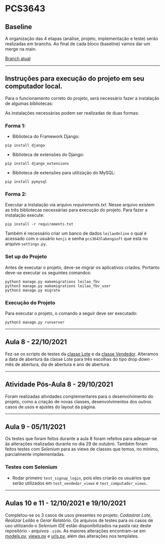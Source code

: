 # PCS3643

## Baseline

A organização das 4 etapas (análise, projeto, implementação e teste) serão realizadas em branchs. Ao final de cada bloco (baseline) vamos dar um merge na main.

[Branch atual](https://github.com/offreitas/pcs3643-2021-grupo4/tree/implementacao)

---

## Instruções para execução do projeto em seu computador local.

Para o funcionamento correto do projeto, será necessário fazer a instalação de algumas bibliotecas:

As instalações necessárias podem ser realizadas de duas formas:

### **Forma 1**:

- Biblioteca do Framework Django:
```
pip install django
```
- Biblioteca de extensões do Django:
```
pip install django_extensions
```
- Biblioteca de extensões para utilização do MySQL:
```
pip install pymysql
```

### **Forma 2**:

Executar a instalação via arquivo *requirements.txt*. Nesse arquivo existem as três bibliotecas necessárias para execução do projeto. Para fazer a instalação execute:

```
pip install -r requirements.txt
```

Também é necessário criar um banco de dados ```leilaoOnline``` o qual é acessado com o usuário ```kenji``` e senha ```pcs3643labengsoft``` que está no arquivo ```settings.py```.

### **Set up do Projeto**

Antes de executar o projeto, deve-se migrar os aplicativos criados. Portanto deve-se executar os seguintes comandos:

```
python3 manage.py makemigrations leilao_fbv
python3 manage.py makemigrations leilao_fbv_user
python3 manage.py migrate
```

### **Execução do Projeto**

Para executar o projeto, o comando a seguir deve ser executado:

```
python3 manage.py runserver
```

---

## Aula 8 - 22/10/2021

Fez-se os scripts de testes da [classe Lote](https://github.com/offreitas/pcs3643-2021-grupo4/blob/implementacao/leilaoOnline/apps/leilao_fbv_user/tests/test_models.py) e da [classe Vendedor](https://github.com/offreitas/pcs3643-2021-grupo4/blob/implementacao/leilaoOnline/apps/leilao_fbv/tests/test_models.py). Alteramos a data de abertura da classe Lote para três escolhas do tipo drop down - mês de abertura, dia de abertura e ano de abertura.

---

## Atividade Pós-Aula 8 - 29/10/2021

Foram realizadas atividades complementares para o desenvolvimento do projeto, como a criação de novas classes, desenvolvimentos dos outros casos de usos e ajustes do layout da página.

---

## Aula 9 - 05/11/2021

Os testes que foram feitos durante a aula 8 foram refeitos para adequar-se às alterações realizadas durante no dia 29 de outubro. Também foram feitos testes com *Selenium* para as views de classes que temos, no mínimo, parcialmente implementadas.

### Testes com Selenium

- Rodar primeiro ```test_signup_login```, pois eles criarão os usuários que serão utilizados em ```test_vendedor_views``` e ```test_computador_views```.

---

## Aulas 10 e 11  - 12/10/2021 e 19/10/2021

Completou-se os 3 casos de usos presentes no projeto: *Cadastrar Lote*, *Realizar Leilão* e *Gerar Relatório*. Os arquivos de testes para os casos de uso utilizando o *Selenium IDE* estão disponibilizados na pasta raiz deste repositório - arquivos ```.side```. As maiores alterações encontram-se em [models.py](https://github.com/offreitas/pcs3643-2021-grupo4/blob/main/leilaoOnline/apps/leilao_fbv_user/models.py), [views.py](https://github.com/offreitas/pcs3643-2021-grupo4/blob/main/leilaoOnline/apps/leilao_fbv_user/models.py) e [urls.py](https://github.com/offreitas/pcs3643-2021-grupo4/blob/main/leilaoOnline/apps/leilao_fbv_user/urls.py), além das alterações nos templates.